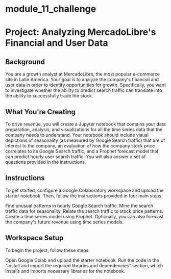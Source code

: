 # module_11_challenge

# Project: Analyzing MercadoLibre's Financial and User Data

## Background
You are a growth analyst at MercadoLibre, the most popular e-commerce site in Latin America. Your goal is to analyze the company's financial and user data in order to identify opportunities for growth. Specifically, you want to investigate whether the ability to predict search traffic can translate into the ability to successfully trade the stock.

## What You're Creating
To drive revenue, you will create a Jupyter notebook that contains your data preparation, analysis, and visualizations for all the time series data that the company needs to understand. Your notebook should include visual depictions of seasonality (as measured by Google Search traffic) that are of interest to the company, an evaluation of how the company stock price correlates to its Google Search traffic, and a Prophet forecast model that can predict hourly user search traffic. You will also answer a set of questions provided in the instructions.

## Instructions
To get started, configure a Google Colaboratory workspace and upload the starter notebook. Then, follow the instructions provided in four main steps:

Find unusual patterns in hourly Google Search traffic.
Mine the search traffic data for seasonality.
Relate the search traffic to stock price patterns.
Create a time series model using Prophet.
Optionally, you can also forecast the company's future revenue using time series models.

## Workspace Setup
To begin the project, follow these steps:

Open Google Colab and upload the starter notebook.
Run the code in the "Install and import the required libraries and dependencies" section, which installs and imports necessary libraries for the notebook.
